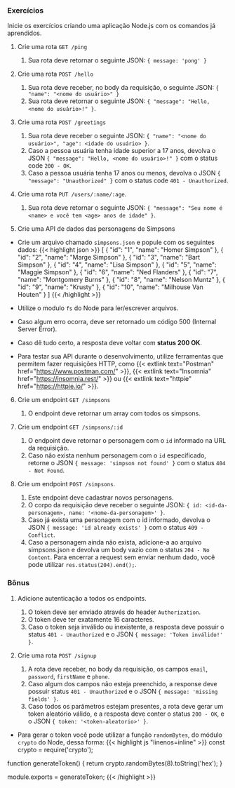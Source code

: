 ### Exercícios

Inicie os exercícios criando uma aplicação Node.js com os comandos já aprendidos.

1. Crie uma rota `GET /ping`
    1. Sua rota deve retornar o seguinte JSON: `{ message: 'pong' }`

2. Crie uma rota `POST /hello`
    1. Sua rota deve receber, no body da requisição, o seguinte JSON: `{ "name": "<nome do usuário>" }`
    2. Sua rota deve retornar o seguinte JSON: `{ "message": "Hello, <nome do usuário>!" }`.

3. Crie uma rota `POST /greetings`
    1. Sua rota deve receber o seguinte JSON: `{ "name": "<nome do usuário>", "age": <idade do usuário> }`.
    2. Caso a pessoa usuária tenha idade superior a 17 anos, devolva o JSON `{ "message": "Hello, <nome do usuário>!" }` com o status code `200 - OK`.
    3. Caso a pessoa usuária tenha 17 anos ou menos, devolva o JSON `{ "message": "Unauthorized" }` com o status code `401 - Unauthorized`.

4. Crie uma rota `PUT /users/:name/:age`.
    1. Sua rota deve retornar o seguinte JSON: `{ "message": "Seu nome é <name> e você tem <age> anos de idade" }`.

5. Crie uma API de dados das personagens de Simpsons

  - Crie um arquivo chamado `simpsons.json` e popule com os seguintes dados:
{{< highlight json >}}
[
  {
    "id": "1",
    "name": "Homer Simpson"
  },
  {
    "id": "2",
    "name": "Marge Simpson"
  },
  {
    "id": "3",
    "name": "Bart Simpson"
  },
  {
    "id": "4",
    "name": "Lisa Simpson"
  },
  {
    "id": "5",
    "name": "Maggie Simpson"
  },
  {
    "id": "6",
    "name": "Ned Flanders"
  },
  {
    "id": "7",
    "name": "Montgomery Burns"
  },
  {
    "id": "8",
    "name": "Nelson Muntz"
  },
  {
    "id": "9",
    "name": "Krusty"
  },
  {
    "id": "10",
    "name": "Milhouse Van Houten"
  }
]
{{< /highlight >}}

- Utilize o modulo `fs` do Node para ler/escrever arquivos.
- Caso algum erro ocorra, deve ser retornado um código 500 (Internal Server Error).
- Caso dê tudo certo, a resposta deve voltar com **status 200 OK**.

- Para testar sua API durante o desenvolvimento, utilize ferramentas que permitem fazer requisições HTTP, como {{< extlink text="Postman" href="https://www.postman.com/" >}}, {{< extlink text="Insomnia" href="https://insomnia.rest/" >}} ou {{< extlink text="httpie" href="https://httpie.io/" >}}.

6. Crie um endpoint `GET /simpsons`
    1. O endpoint deve retornar um array com todos os simpsons.

7. Crie um endpoint `GET /simpsons/:id`
    1. O endpoint deve retornar o personagem com o `id` informado na URL da requisição.
    2. Caso não exista nenhum personagem com o `id` especificado, retorne o JSON `{ message: 'simpson not found' }` com o status `404 - Not Found`.

8. Crie um endpoint `POST /simpsons`.
    1. Este endpoint deve cadastrar novos personagens.
    2. O corpo da requisição deve receber o seguinte JSON: `{ id: <id-da-personagem>, name: '<nome-da-personagem>' }`.
    3. Caso já exista uma personagem com o id informado, devolva o JSON `{ message: 'id already exists' }` com o status `409 - Conflict`.
    4. Caso a personagem ainda não exista, adicione-a ao arquivo simpsons.json e devolva um body vazio com o status `204 - No Content`. Para encerrar a request sem enviar nenhum dado, você pode utilizar `res.status(204).end();`.

### Bônus

1. Adicione autenticação a todos os endpoints.
    1. O token deve ser enviado através do header `Authorization`.
    2. O token deve ter exatamente 16 caracteres.
    3. Caso o token seja inválido ou inexistente, a resposta deve possuir o status `401 - Unauthorized` e o JSON `{ message: 'Token inválido!' }`.

2. Crie uma rota `POST /signup`
    1. A rota deve receber, no body da requisição, os campos `email`, `password`, `firstName` e `phone`.
    2. Caso algum dos campos não esteja preenchido, a response deve possuir status `401 - Unauthorized` e o JSON `{ message: 'missing fields' }`.
    3. Caso todos os parâmetros estejam presentes, a rota deve gerar um token aleatório válido, e a resposta deve conter o status `200 - OK`, e o JSON `{ token: '<token-aleatorio>' }`.

  - Para gerar o token você pode utilizar a função `randomBytes`, do módulo `crypto` do Node, dessa forma:
{{< highlight js "linenos=inline" >}}
const crypto = require('crypto');

function generateToken() {
  return crypto.randomBytes(8).toString('hex');
}

module.exports = generateToken;
{{< /highlight >}}
